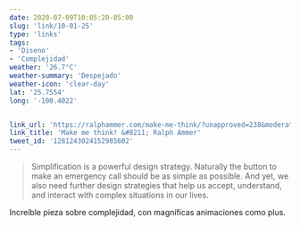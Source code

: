 ```yaml
---
date: 2020-07-09T10:05:20-05:00
slug: 'link/10-01-25'
type: 'links'
tags:
- 'Diseno'
- 'Complejidad'
weather: '26.7°C'
weather-summary: 'Despejado'
weather-icon: 'clear-day'
lat: '25.7554'
long: '-100.4022'


link_url: 'https://ralphammer.com/make-me-think/?unapproved=238&moderation-hash=b0c4c71d633259e937ddecd2dee685bf#comment-238'
link_title: 'Make me think! &#8211; Ralph Ammer'
tweet_id: '1281243024152985602'
---
```

> Simplification is a powerful design strategy. Naturally the button to make an emergency call should be as simple as possible. And yet, we also need further design strategies that help us accept, understand, and interact with complex situations in our lives.

Increíble pieza sobre complejidad, con magníficas animaciones como plus.   

